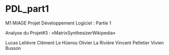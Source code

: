 # PDL_part1

M1 MIAGE
Projet Développement Logiciel : Partie 1

Analyse du Projet#3 : «MatrixSynthesizerWikipedia»

Lucas Lelièvre
Clément Le Hüerou
Olivier La Rivière
Vincent Pelletier
Vivien Busson

